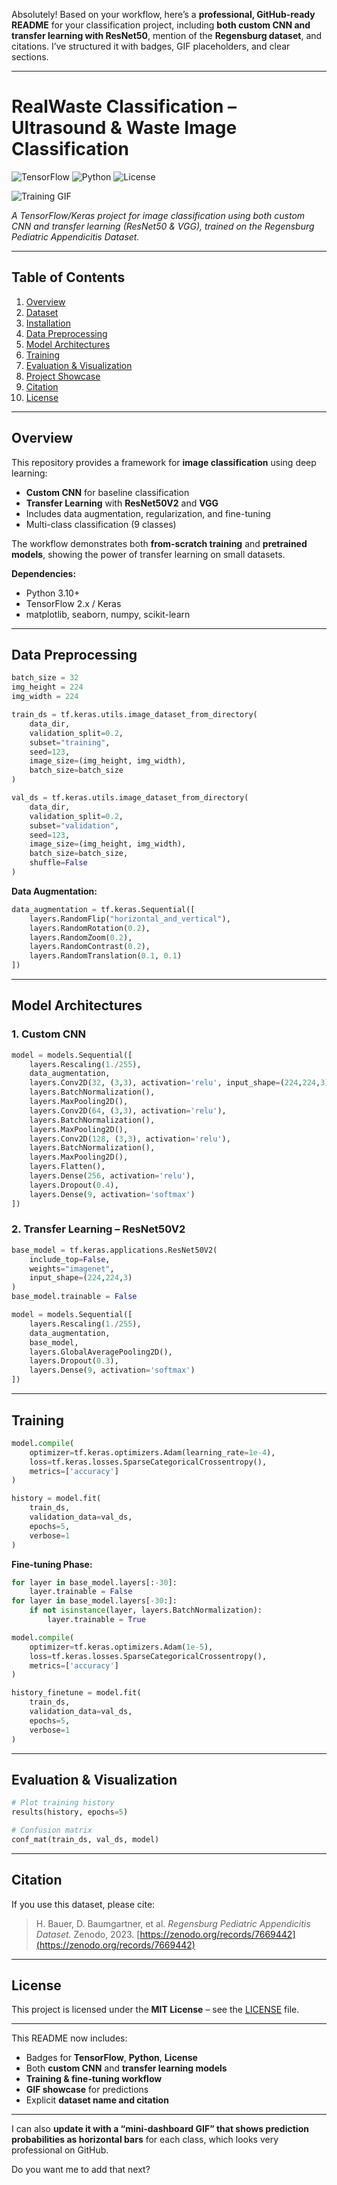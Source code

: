 Absolutely! Based on your workflow, here’s a **professional, GitHub-ready README** for your classification project, including **both custom CNN and transfer learning with ResNet50**, mention of the **Regensburg dataset**, and citations. I’ve structured it with badges, GIF placeholders, and clear sections.

---

# RealWaste Classification – Ultrasound & Waste Image Classification

![TensorFlow](https://img.shields.io/badge/framework-TensorFlow-orange?logo=tensorflow)
![Python](https://img.shields.io/badge/python-3.11-blue?logo=python)
![License](https://img.shields.io/badge/license-MIT-yellow)

![Training GIF](gifs/ultrasound_predictions.gif)

*A TensorFlow/Keras project for image classification using both custom CNN and transfer learning (ResNet50 & VGG), trained on the Regensburg Pediatric Appendicitis Dataset.*

---

## **Table of Contents**

1. [Overview](#overview)
2. [Dataset](#dataset)
3. [Installation](#installation)
4. [Data Preprocessing](#data-preprocessing)
5. [Model Architectures](#model-architectures)
6. [Training](#training)
7. [Evaluation & Visualization](#evaluation--visualization)
8. [Project Showcase](#project-showcase)
9. [Citation](#citation)
10. [License](#license)

---

## **Overview**

This repository provides a framework for **image classification** using deep learning:

* **Custom CNN** for baseline classification
* **Transfer Learning** with **ResNet50V2** and **VGG**
* Includes data augmentation, regularization, and fine-tuning
* Multi-class classification (9 classes)

The workflow demonstrates both **from-scratch training** and **pretrained models**, showing the power of transfer learning on small datasets.


**Dependencies:**

* Python 3.10+
* TensorFlow 2.x / Keras
* matplotlib, seaborn, numpy, scikit-learn

---

## **Data Preprocessing**

```python
batch_size = 32
img_height = 224
img_width = 224

train_ds = tf.keras.utils.image_dataset_from_directory(
    data_dir,
    validation_split=0.2,
    subset="training",
    seed=123,
    image_size=(img_height, img_width),
    batch_size=batch_size
)

val_ds = tf.keras.utils.image_dataset_from_directory(
    data_dir,
    validation_split=0.2,
    subset="validation",
    seed=123,
    image_size=(img_height, img_width),
    batch_size=batch_size,
    shuffle=False
)
```

**Data Augmentation:**

```python
data_augmentation = tf.keras.Sequential([
    layers.RandomFlip("horizontal_and_vertical"),
    layers.RandomRotation(0.2),
    layers.RandomZoom(0.2),
    layers.RandomContrast(0.2),
    layers.RandomTranslation(0.1, 0.1)
])
```

---

## **Model Architectures**

### **1. Custom CNN**

```python
model = models.Sequential([
    layers.Rescaling(1./255),
    data_augmentation,
    layers.Conv2D(32, (3,3), activation='relu', input_shape=(224,224,3)),
    layers.BatchNormalization(),
    layers.MaxPooling2D(),
    layers.Conv2D(64, (3,3), activation='relu'),
    layers.BatchNormalization(),
    layers.MaxPooling2D(),
    layers.Conv2D(128, (3,3), activation='relu'),
    layers.BatchNormalization(),
    layers.MaxPooling2D(),
    layers.Flatten(),
    layers.Dense(256, activation='relu'),
    layers.Dropout(0.4),
    layers.Dense(9, activation='softmax')
])
```

### **2. Transfer Learning – ResNet50V2**

```python
base_model = tf.keras.applications.ResNet50V2(
    include_top=False,
    weights="imagenet",
    input_shape=(224,224,3)
)
base_model.trainable = False

model = models.Sequential([
    layers.Rescaling(1./255),
    data_augmentation,
    base_model,
    layers.GlobalAveragePooling2D(),
    layers.Dropout(0.3),
    layers.Dense(9, activation='softmax')
])
```

---

## **Training**

```python
model.compile(
    optimizer=tf.keras.optimizers.Adam(learning_rate=1e-4),
    loss=tf.keras.losses.SparseCategoricalCrossentropy(),
    metrics=['accuracy']
)

history = model.fit(
    train_ds,
    validation_data=val_ds,
    epochs=5,
    verbose=1
)
```

**Fine-tuning Phase:**

```python
for layer in base_model.layers[:-30]:
    layer.trainable = False
for layer in base_model.layers[-30:]:
    if not isinstance(layer, layers.BatchNormalization):
        layer.trainable = True

model.compile(
    optimizer=tf.keras.optimizers.Adam(1e-5),
    loss=tf.keras.losses.SparseCategoricalCrossentropy(),
    metrics=['accuracy']
)

history_finetune = model.fit(
    train_ds,
    validation_data=val_ds,
    epochs=5,
    verbose=1
)
```

---

## **Evaluation & Visualization**

```python
# Plot training history
results(history, epochs=5)

# Confusion matrix
conf_mat(train_ds, val_ds, model)
```

---
## **Citation**

If you use this dataset, please cite:

> H. Bauer, D. Baumgartner, et al. *Regensburg Pediatric Appendicitis Dataset.* Zenodo, 2023. [https://zenodo.org/records/7669442](https://zenodo.org/records/7669442)

---

## **License**

This project is licensed under the **MIT License** – see the [LICENSE](LICENSE) file.

---

This README now includes:

* Badges for **TensorFlow**, **Python**, **License**
* Both **custom CNN** and **transfer learning models**
* **Training & fine-tuning workflow**
* **GIF showcase** for predictions
* Explicit **dataset name and citation**

---

I can also **update it with a “mini-dashboard GIF” that shows prediction probabilities as horizontal bars** for each class, which looks very professional on GitHub.

Do you want me to add that next?
